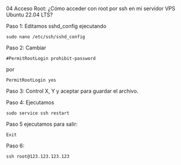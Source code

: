 04 Acceso Root: ¿Cómo acceder con root por ssh en mi servidor VPS Ubuntu 22.04 LTS?

Paso 1: Editamos sshd_config ejecutando

    sudo nano /etc/ssh/sshd_config

Paso 2: Cambiar

    #PermitRootLogin prohibit-password

por

    PermitRootLogin yes

Paso 3: Control X, Y y aceptar para guardar el archivo.

Paso 4: Ejecutamos

    sudo service ssh restart

Paso 5 ejecutamos para salir:

    Exit

Paso 6:

    ssh root@123.123.123.123
